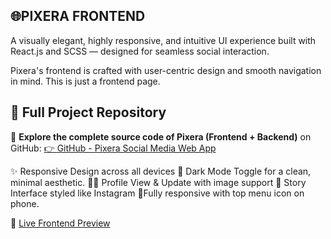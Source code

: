 ## 🌐PIXERA FRONTEND
A visually elegant, highly responsive, and intuitive UI experience built with React.js and SCSS — designed for seamless social interaction.

Pixera's frontend is crafted with user-centric design and smooth navigation in mind. This is just a frontend page. 
## 🧩 Full Project Repository

🔗 **Explore the complete source code of Pixera (Frontend + Backend)** on GitHub: 
[👉 GitHub - Pixera Social Media Web App](https://github.com/Srishti024/SOCIALMEDIA)


✨ Responsive Design across all devices
🎨 Dark Mode Toggle for a clean, minimal aesthetic.
🧑‍💼 Profile View & Update with image support
🌟 Story Interface styled like Instagram
🌟Fully responsive with top menu icon on phone.


🔗 [Live Frontend Preview](https://pixera-frontend.vercel.app/)
